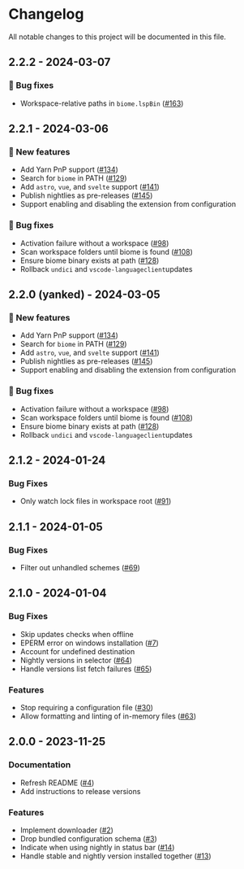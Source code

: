 # Changelog

All notable changes to this project will be documented in this file.

## 2.2.2 - 2024-03-07

### <!-- 1 -->:bug: Bug fixes

-   Workspace-relative paths in `biome.lspBin`
    ([#163](https://github.com/biomejs/biome-vscode/pull/163))

## 2.2.1 - 2024-03-06

### <!-- 0 -->:rocket: New features

-   Add Yarn PnP support
    ([#134](https://github.com/biomejs/biome-vscode/pull/134))
-   Search for `biome` in PATH
    ([#129](https://github.com/biomejs/biome-vscode/pull/129))
-   Add `astro`, `vue`, and `svelte` support
    ([#141](https://github.com/biomejs/biome-vscode/pull/141))
-   Publish nightlies as pre-releases
    ([#145](https://github.com/biomejs/biome-vscode/pull/145))
-   Support enabling and disabling the extension from configuration

### <!-- 1 -->:bug: Bug fixes

-   Activation failure without a workspace
    ([#98](https://github.com/biomejs/biome-vscode/pull/98))
-   Scan workspace folders until biome is found
    ([#108](https://github.com/biomejs/biome-vscode/pull/108))
-   Ensure biome binary exists at path
    ([#128](https://github.com/biomejs/biome-vscode/pull/128))
-   Rollback `undici` and `vscode-languageclient`updates

## 2.2.0 (yanked) - 2024-03-05

### <!-- 0 -->:rocket: New features

-   Add Yarn PnP support
    ([#134](https://github.com/biomejs/biome-vscode/pull/134))
-   Search for `biome` in PATH
    ([#129](https://github.com/biomejs/biome-vscode/pull/129))
-   Add `astro`, `vue`, and `svelte` support
    ([#141](https://github.com/biomejs/biome-vscode/pull/141))
-   Publish nightlies as pre-releases
    ([#145](https://github.com/biomejs/biome-vscode/pull/145))
-   Support enabling and disabling the extension from configuration

### <!-- 1 -->:bug: Bug fixes

-   Activation failure without a workspace
    ([#98](https://github.com/biomejs/biome-vscode/pull/98))
-   Scan workspace folders until biome is found
    ([#108](https://github.com/biomejs/biome-vscode/pull/108))
-   Ensure biome binary exists at path
    ([#128](https://github.com/biomejs/biome-vscode/pull/128))
-   Rollback `undici` and `vscode-languageclient`updates

## 2.1.2 - 2024-01-24

### Bug Fixes

-   Only watch lock files in workspace root
    ([#91](https://github.com/biomejs/biome-vscode/pull/91))

## 2.1.1 - 2024-01-05

### Bug Fixes

-   Filter out unhandled schemes
    ([#69](https://github.com/biomejs/biome-vscode/pull/69))

## 2.1.0 - 2024-01-04

### Bug Fixes

-   Skip updates checks when offline
-   EPERM error on windows installation
    ([#7](https://github.com/biomejs/biome-vscode/pull/7))
-   Account for undefined destination
-   Nightly versions in selector
    ([#64](https://github.com/biomejs/biome-vscode/pull/64))
-   Handle versions list fetch failures
    ([#65](https://github.com/biomejs/biome-vscode/pull/65))

### Features

-   Stop requiring a configuration file
    ([#30](https://github.com/biomejs/biome-vscode/pull/30))
-   Allow formatting and linting of in-memory files
    ([#63](https://github.com/biomejs/biome-vscode/pull/63))

## 2.0.0 - 2023-11-25

### Documentation

-   Refresh README ([#4](https://github.com/biomejs/biome-vscode/pull/4))
-   Add instructions to release versions

### Features

-   Implement downloader ([#2](https://github.com/biomejs/biome-vscode/pull/2))
-   Drop bundled configuration schema
    ([#3](https://github.com/biomejs/biome-vscode/pull/3))
-   Indicate when using nightly in status bar
    ([#14](https://github.com/biomejs/biome-vscode/pull/14))
-   Handle stable and nightly version installed together
    ([#13](https://github.com/biomejs/biome-vscode/pull/13))
